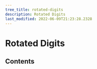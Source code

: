 ```yaml
---
tree_title: rotated-digits
description: Rotated Digits
last_modified: 2022-06-09T21:23:28.2328
---
```


# Rotated Digits

## Contents
